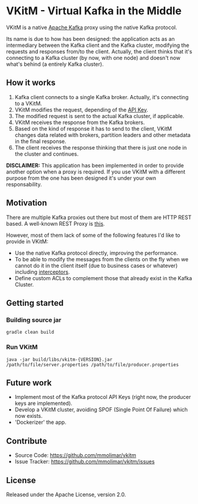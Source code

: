 # VKitM - Virtual Kafka in the Middle
VKitM is a native [Apache Kafka](https://kafka.apache.org/) proxy using the native Kafka protocol.

Its name is due to how has been designed: the application acts as an intermediary between the Kafka client 
and the Kafka cluster, modifying the requests and responses from/to the client. 
Actually, the client thinks that it's connecting to a Kafka cluster (by now, with one node) and 
doesn't now what's behind (a entirely Kafka cluster).

## How it works

1. Kafka client connects to a single Kafka broker. Actually, it's connecting to a VKitM.
2. VKitM modifies the request, depending of the [API Key](https://kafka.apache.org/protocol#protocol_api_keys).
3. The modified request is sent to the actual Kafka cluster, if applicable.
3. VKitM receives the response from the Kafka brokers.
4. Based on the kind of response it has to send to the client, VKitM changes data related with brokers, 
   partition leaders and other metadata in the final response.
5. The client receives the response thinking that there is just one node in the cluster and continues.

**DISCLAIMER:** This application has been implemented in order to provide another option when a proxy 
is required. If you use VKitM with a different purpose from the one has been designed it's under your own 
responsability.

## Motivation

There are multiple Kafka proxies out there but most of them are HTTP REST based. A well-known 
REST Proxy is [this](https://github.com/confluentinc/kafka-rest).

However, most of them lack of some of the following features I'd like to provide in VKitM:

- Use the native Kafka protocol directly, improving the performance.
- To be able to modify the messages from the clients on the fly when we cannot do it in the client itself
  (due to business cases or whatever) including [interceptors](https://cwiki.apache.org/confluence/display/KAFKA/KIP-42%3A+Add+Producer+and+Consumer+Interceptors).
- Define custom ACLs to complement those that already exist in the Kafka Cluster.

## Getting started

### Building source jar ###
    gradle clean build

### Run VKitM ###
    java -jar build/libs/vkitm-{VERSION}.jar /path/to/file/server.properties /path/to/file/producer.properties

## Future work

- Implement most of the Kafka protocol API Keys (right now, the producer keys are implemented).
- Develop a VKitM cluster, avoiding SPOF (Single Point Of Failure) which now exists.
- 'Dockerizer' the app.

## Contribute

- Source Code: https://github.com/mmolimar/vkitm
- Issue Tracker: https://github.com/mmolimar/vkitm/issues

## License

Released under the Apache License, version 2.0.